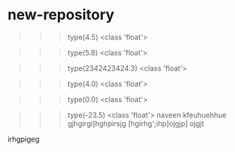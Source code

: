 # new-repository
>>> type(4.5)
<class 'float'>

>>> type(5.8)
<class 'float'>

>>> type(2342423424.3)
<class 'float'>

>>> type(4.0)
<class 'float'>

>>> type(0.0)
<class 'float'>

>>> type(-23.5)
<class 'float'>
naveen kfeuhuehhue
gjhgirgi]hghpirsjg
[hgirhg';ihp]ojgjp]
ojgjt


irhgpigeg
